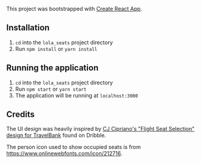 This project was bootstrapped with [Create React App](https://github.com/facebook/create-react-app).

## Installation
1. `cd` into the `lola_seats` project directory
2. Run `npm install` or `yarn install`

## Running the application
1. `cd` into the `lola_seats` project directory
2. Run `npm start` or `yarn start`
3. The application will be running at `localhost:3000`

## Credits
The UI design was heavily inspired by [CJ Cipriano's "Flight Seat Selection" design for TravelBank](https://dribbble.com/shots/4873586-Flight-Seat-Selection) found on Dribble.

The person icon used to show occupied seats is from https://www.onlinewebfonts.com/icon/212716.
